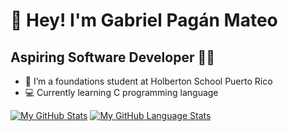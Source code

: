 # :wave: Hey! I'm Gabriel Pagán Mateo 
## Aspiring Software Developer :technologist:

- 🌱 I’m a foundations student at Holberton School Puerto Rico 
- :computer: Currently learning C programming language

[![My GitHub Stats](https://github-readme-stats.vercel.app/api/?username=GabrielPaganMateo&count_private=true&theme=tokyonight&showicons=true)]()
[![My GitHub Language Stats](https://github-readme-stats.vercel.app/api/top-langs/?username=GabrielPaganMateo&langs_count=5&theme=tokyonight)]()


<!---
GabrielPaganMateo/GabrielPaganMateo is a ✨ special ✨ repository because its `README.md` (this file) appears on your GitHub profile.
You can click the Preview link to take a look at your changes.
--->
